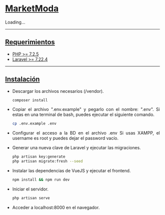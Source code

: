 <div align="justify">


<h1><u> MarketModa</u></h1>

Loading...


---
<h2><u>Requerimientos</u></h2>

- [PHP >= 7.2.5](https://www.php.net/downloads.php)
- [Laravel >= 7.22.4](https://laravel.com/docs/7.x)


---
<h2><u>Instalación</u></h2>

- Descargar los archivos necesarios (/vendor).
  
    ``` bash
    composer install
    ```

- Copiar el archivo ".env.example" y pegarlo con el nombre: ".env". Si estas en una terminal de bash, puedes ejecutar el siguiente comando.
  
    ``` bash
    cp .env.example .env
    ```

- Configurar el acceso a la BD en el archivo .env Si usas XAMPP, el username es root y puedes dejar el password vacío.


- Generar una nueva clave de Laravel y ejecutar las migraciones.
  
    ```bash
    php artisan key:generate
    php artisan migrate:fresh --seed
    ```

- Instalar las dependencias de VueJS y ejecutar el frontend.
  
    ``` bash
    npm install && npm run dev
    ```

- Iniciar el servidor.
  
    ``` bash
    php artisan serve
    ```

- Acceder a localhost:8000 en el navegador.


</div>
